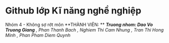 # Github lớp Kĩ năng nghề nghiệp
Nhóm 4 - Không sợ rớt môn
**THÀNH VIÊN: **
***Truong nhom: Dao Vo Truong Giang***
 *, Phan Thanh Bach
  , Nghiem Thi Cam Nhung
  , Tran Thi Hong Minh
  , Phan Pham Diem Quynh*
